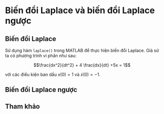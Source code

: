 # Biến đổi Laplace và biến đổi Laplace ngược

## Biến đổi Laplace

Sử dụng hàm `laplace()` trong MATLAB để thực hiện biến đổi Laplace. Giả sử ta có phương trình vi phân như sau:

```math
\frac{dx^2}{dt^2} + 4 \frac{dx}{dt} +5x = 1
```
với các điều kiện ban dầu $x(0)=1$ và $\dot x(0)=-1$.

## Biến đổi Laplace ngược

## Tham khảo
